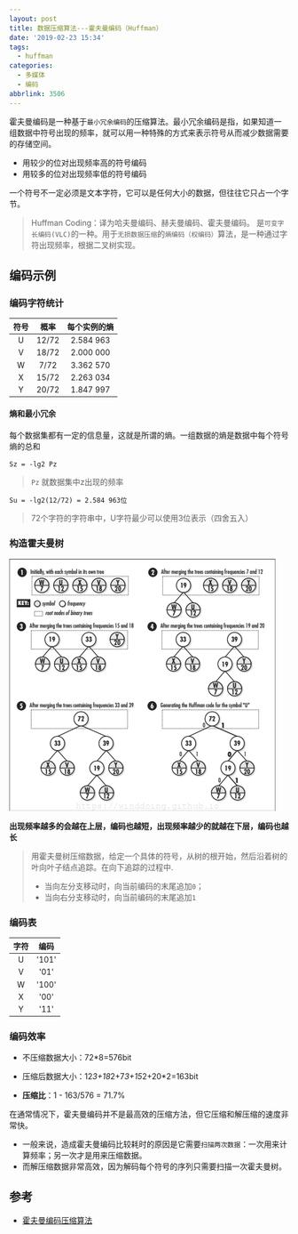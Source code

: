 ```yaml
---
layout: post
title: 数据压缩算法---霍夫曼编码（Huffman）
date: '2019-02-23 15:34'
tags:
  - huffman
categories:
  - 多媒体
  - 编码
abbrlink: 3506
---
```


霍夫曼编码是一种基于`最小冗余编码`的压缩算法。最小冗余编码是指，如果知道一组数据中符号出现的频率，就可以用一种特殊的方式来表示符号从而减少数据需要的存储空间。
- 用较少的位对出现频率高的符号编码
- 用较多的位对出现频率低的符号编码

一个符号不一定必须是文本字符，它可以是任何大小的数据，但往往它只占一个字节。

> Huffman Coding：译为哈夫曼编码、赫夫曼编码、霍夫曼编码。 是`可变字长编码(VLC)`的一种。用于`无损数据压缩`的`熵编码（权编码）`算法，是一种通过字符出现频率，根据二叉树实现。

<!--more-->

## 编码示例

### 编码字符统计

| 符号 | 概率  | 每个实例的熵 |
|:----:|:-----:|:------------:|
|  U   | 12/72 |  2.584 963   |
|  V   | 18/72 |  2.000 000   |
|  W   | 7/72  |  3.362 570   |
|  X   | 15/72 |  2.263 034   |
|  Y   | 20/72 |  1.847 997   |

#### 熵和最小冗余

每个数据集都有一定的信息量，这就是所谓的熵。一组数据的熵是数据中每个符号熵的总和
```
Sz = -lg2 Pz
```
> `Pz` 就数据集中z出现的频率

```
Su = -lg2(12/72) = 2.584 963位
```
> 72个字符的字符串中，U字符最少可以使用3位表示（四舍五入）

### 构造霍夫曼树

![huffman_tree](/images/2019/02/huffman_tree.png)

**出现频率越多的会越在上层，编码也越短，出现频率越少的就越在下层，编码也越长**

> 用霍夫曼树压缩数据，给定一个具体的符号，从树的根开始，然后沿着树的叶向叶子结点追踪。在向下追踪的过程中.
> - 当向左分支移动时，向当前编码的末尾追加`0`；
> - 当向右分支移动时，向当前编码的末尾追加`1`

### 编码表

| 字符 | 编码 |
|:----:|:----:|
|  U   | '101'  |
|  V   |  '01'  |
|  W   | '100'  |
|  X   |  '00'  |
|  Y   |  '11'  |

### 编码效率

- 不压缩数据大小：72*8=576bit
- 压缩后数据大小：12*3+18*2+7*3+15*2+20*2=163bit

- **压缩比**：1 - 163/576 = 71.7%


在通常情况下，霍夫曼编码并不是最高效的压缩方法，但它压缩和解压缩的速度非常快。
- 一般来说，造成霍夫曼编码比较耗时的原因是它需要`扫描两次数据`：一次用来计算频率；另一次才是用来压缩数据。
- 而解压缩数据非常高效，因为解码每个符号的序列只需要扫描一次霍夫曼树。


## 参考

* [霍夫曼编码压缩算法](http://blog.jobbole.com/20091/)
